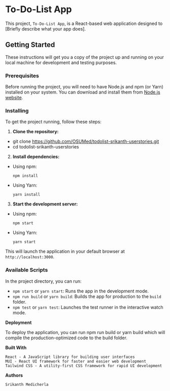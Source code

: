 # To-Do-List App

This project, `To-Do-List App`, is a React-based web application designed to [Briefly describe what your app does].

## Getting Started

These instructions will get you a copy of the project up and running on your local machine for development and testing purposes.

### Prerequisites

Before running the project, you will need to have Node.js and npm (or Yarn) installed on your system. You can download and install them from [Node.js website](https://nodejs.org/).

### Installing

To get the project running, follow these steps:

1. **Clone the repository:**
- git clone https://github.com/OSUMed/todolist-srikanth-userstories.git
- cd todolist-srikanth-userstories
  
2. **Install dependencies:**
- Using npm:
  ```
  npm install
  ```
- Using Yarn:
  ```
  yarn install
  ```

3. **Start the development server:**
- Using npm:
  ```
  npm start
  ```
- Using Yarn:
  ```
  yarn start
  ```

This will launch the application in your default browser at `http://localhost:3000`.

### Available Scripts

In the project directory, you can run:

- `npm start` or `yarn start`: Runs the app in the development mode.
- `npm run build` or `yarn build`: Builds the app for production to the `build` folder.
- `npm test` or `yarn test`: Launches the test runner in the interactive watch mode.


**Deployment**

To deploy the application, you can run npm run build or yarn build which will compile the production-optimized code to the build folder.


**Built With**

    React - A JavaScript library for building user interfaces
    MUI - React UI framework for faster and easier web development
    Tailwind CSS - A utility-first CSS framework for rapid UI development


**Authors**

    Srikanth Medicherla 
